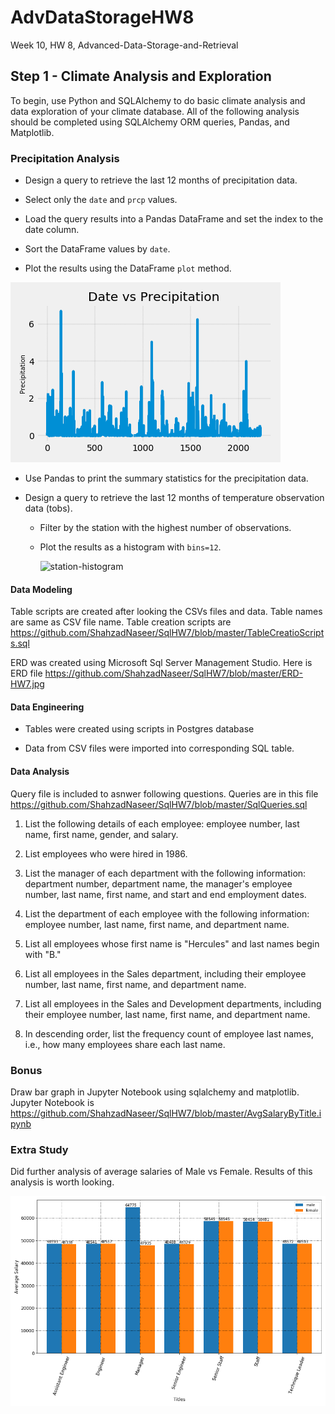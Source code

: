 # AdvDataStorageHW8
Week 10, HW 8, Advanced-Data-Storage-and-Retrieval 

## Step 1 - Climate Analysis and Exploration


To begin, use Python and SQLAlchemy to do basic climate analysis and data exploration of your climate database. All of the following analysis should be completed using SQLAlchemy ORM queries, Pandas, and Matplotlib.

### Precipitation Analysis

* Design a query to retrieve the last 12 months of precipitation data.

* Select only the `date` and `prcp` values.

* Load the query results into a Pandas DataFrame and set the index to the date column.

* Sort the DataFrame values by `date`.

* Plot the results using the DataFrame `plot` method.

![Imgur Image](https://github.com/ShahzadNaseer/AdvDataStorageHW8/blob/master/DateVsPrecipitation.png)
 
* Use Pandas to print the summary statistics for the precipitation data.

* Design a query to retrieve the last 12 months of temperature observation data (tobs).

  * Filter by the station with the highest number of observations.

  * Plot the results as a histogram with `bins=12`.

    ![station-histogram](https://github.com/ShahzadNaseer/AdvDataStorageHW8/HistMostActiveStation.png)
    
    

#### Data Modeling

Table scripts are created after looking the CSVs files and data. Table names are same as CSV file name. Table creation scripts are https://github.com/ShahzadNaseer/SqlHW7/blob/master/TableCreatioScripts.sql

ERD was created using Microsoft Sql Server Management Studio. Here is ERD file https://github.com/ShahzadNaseer/SqlHW7/blob/master/ERD-HW7.jpg

#### Data Engineering

* Tables were created using scripts in Postgres database

* Data from CSV files were imported into corresponding SQL table.

#### Data Analysis

Query file is included to asnwer following questions. Queries are in this file https://github.com/ShahzadNaseer/SqlHW7/blob/master/SqlQueries.sql

1. List the following details of each employee: employee number, last name, first name, gender, and salary.

2. List employees who were hired in 1986.

3. List the manager of each department with the following information: department number, department name, the manager's employee number, last name, first name, and start and end employment dates.

4. List the department of each employee with the following information: employee number, last name, first name, and department name.

5. List all employees whose first name is "Hercules" and last names begin with "B."

6. List all employees in the Sales department, including their employee number, last name, first name, and department name.

7. List all employees in the Sales and Development departments, including their employee number, last name, first name, and department name.

8. In descending order, list the frequency count of employee last names, i.e., how many employees share each last name.

### Bonus

Draw bar graph in Jupyter Notebook using sqlalchemy and matplotlib. Jupyter Notebook is https://github.com/ShahzadNaseer/SqlHW7/blob/master/AvgSalaryByTitle.ipynb

### Extra Study

Did further analysis of average salaries of Male vs Female. Results of this analysis is worth looking.

![Imgur Image](https://github.com/ShahzadNaseer/SqlHW7/blob/master/GenderAvgSalaryComparison.png)
